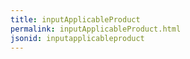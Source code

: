 ```yaml
---
title: inputApplicableProduct
permalink: inputApplicableProduct.html
jsonid: inputapplicableproduct
---
```

